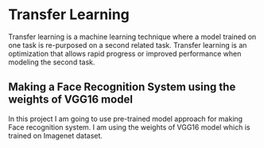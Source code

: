 # Transfer Learning
Transfer learning is a machine learning technique where a model trained on one task is re-purposed on a second related task. Transfer learning is an optimization that allows rapid progress or improved performance when modeling the second task.

## Making a Face Recognition System using the weights of VGG16 model
In this project I am going to use pre-trained model approach for making Face recognition system. I am using the weights of VGG16 model which is trained on Imagenet dataset.
